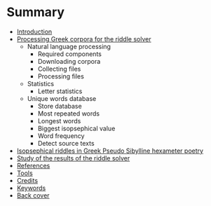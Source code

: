 # Summary

* [Introduction](README.md)
* [Processing Greek corpora for the riddle solver](chapter1.md)
  * Natural language processing
    * Required components
    * Downloading corpora
    * Collecting files
    * Processing files
  * Statistics
    * Letter statistics
  * Unique words database
    * Store database
    * Most repeated words
    * Longest words
    * Biggest isopsephical value
    * Word frequency
    * Detect source texts
* [Isopsephical riddles in Greek Pseudo Sibylline hexameter poetry](./chapter2)
* [Study of the results of the riddle solver](./chapter3/README.md)
* [References](references.md)
* [Tools](tools.md)
* [Credits](credits.md)
* [Keywords](keywords.md)
* [Back cover](backcover.md)
